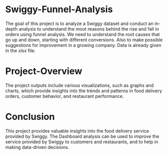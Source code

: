 # Swiggy-Funnel-Analysis
The goal of this project is to analyze a Swiggy dataset and conduct an in-depth analysis to understand the moot reasons behind the rise and fall in orders using funnel analysis. We need to understand the root causes that go up and down, starting with different conversions. Also to make possible suggestions for improvement in a growing company. Data is already given in the xlsx file.
# Project-Overview
The project outputs include various visualizations, such as graphs and charts, which provide insights into the trends and patterns in food delivery orders, customer behavior, and restaurant performance.
# Conclusion
This project provides valuable insights into the food delivery service provided by Swiggy. The Dashboard analysis can be used to improve the service provided by Swiggy to customers and restaurants, and to help in making data-driven decisions.
